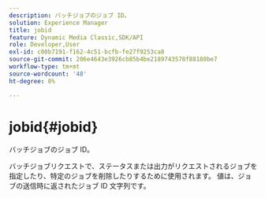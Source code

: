 ```yaml
---
description: バッチジョブのジョブ ID。
solution: Experience Manager
title: jobid
feature: Dynamic Media Classic,SDK/API
role: Developer,User
exl-id: c00b7191-f162-4c51-bcfb-fe27f9253ca8
source-git-commit: 206e4643e3926cb85b4be2189743578f88180be7
workflow-type: tm+mt
source-wordcount: '48'
ht-degree: 0%

---
```


# jobid{#jobid}

バッチジョブのジョブ ID。

バッチジョブリクエストで、ステータスまたは出力がリクエストされるジョブを指定したり、特定のジョブを削除したりするために使用されます。 値は、ジョブの送信時に返されたジョブ ID 文字列です。
